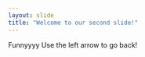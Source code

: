 ```yaml
---
layout: slide
title: "Welcome to our second slide!"
---
```

Funnyyyy
Use the left arrow to go back!
